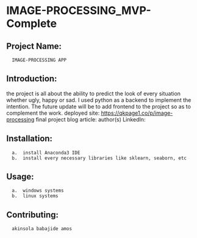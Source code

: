 # IMAGE-PROCESSING_MVP-Complete

## Project Name:  
      IMAGE-PROCESSING APP

## Introduction: 
the project is all about the ability to predict the look of every situation whether ugly, happy or sad. I used python as a backend to implement the intention. The future update will be to add frontend to the project so as to complement the work.
      deployed site: https://qkpage1.co/p/image-processing
      final project blog article:
      author(s) LinkedIn:
## Installation:
      a.  install Anaconda3 IDE
      b.  install every necessary libraries like sklearn, seaborn, etc
## Usage:
      a.  windows systems
      b.  linux systems
## Contributing:
      akinsola babajide amos

